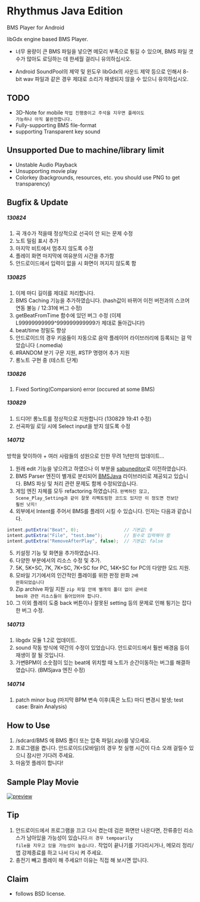 Rhythmus Java Edition
=====================

BMS Player for Android

libGdx engine based BMS Player.

* 너무 용량이 큰 BMS 파일을 넣으면 메모리 부족으로 튕길 수 있으며, BMS 파일 갯수가 많아도 로딩하는 데 한세월 걸리니 유의하십시오.

* Android SoundPool의 제약 및 윈도우 libGdx의 사운드 제약 등으로 인해서 8-bit wav 파일과 같은 경우 제대로 소리가 재생되지 않을 수 있으니 유의하십시오.

TODO
---------------
- 3D-Note for mobile <code>작업 진행중이고 주석을 지우면 플레이도 가능하나 아직 불완전합니다.</code>
- Fully-supporting BMS file-format
- supporting Transparent key sound

Unsupported Due to machine/library limit
---------------
- Unstable Audio Playback
- Unsupporting movie play
- Colorkey (backgrounds, resources, etc. you should use PNG to get transparency)

Bugfix & Update
---------------

##### 130824

1. 곡 개수가 적을때 정상적으로 선곡이 안 되는 문제 수정
2. 노트 밀림 표시 추가
3. 마지막 비트에서 멈추지 않도록 수정
4. 플레이 화면 마지막에 여유분의 시간을 추가함
5. 안드로이드에서 입력이 없을 시 화면이 꺼지지 않도록 함

##### 130825

1. 이제 마디 길이를 제대로 처리합니다.
2. BMS Caching 기능을 추가하였습니다. (hash값이 바뀌어 이전 버전과의 스코어 연동 불능 / 12:31에 버그 수정)
3. getBeatFromTime 함수에 있던 버그 수정 (이제 L99999999999^999999999999가 제대로 돌아갑니다!)
4. beat/time 정밀도 향상
5. 안드로이드의 경우 키음들이 자동으로 음악 플레이어 라이브러리에 등록되는 걸 막았습니다 (.nomedia)
6. #RANDOM 분기 구문 지원, #STP 명령어 추가 지원
7. 롱노트 구현 중 (테스트 단계)

##### 130826

1. Fixed Sorting(Comparsion) error (occured at some BMS)

##### 130829

1. 드디어! 롱노트를 정상적으로 지원합니다 (130829 19:41 수정)
2. 선곡파일 로딩 시에 Select input을 받지 않도록 수정

##### 140712

방학을 맞이하야 + 여러 사람들의 성원으로 인한 무려 1년만의 업데이트...

1. 원래 edit 기능을 넣으려고 하였으나 이 부분을 [sabuneditor](https://github.com/kuna/SabunEditor_Android)로 이전하였습니다.
2. BMS Parser 엔진이 별개로 분리되어 [BMSJava](https://github.com/kuna/BMSJava) 라이브러리로 제공되고 있습니다. BMS 파싱 및 처리 관련 문제도 함께 수정되었습니다. 
3. 게임 엔진 자체를 모두 refactoring 하였습니다. <code>완벽하진 않고, Scene_Play_Setting과 같이 잘못 리펙토링한 코드도 있지만 이 정도면 전보단 훨씬 낫지!</code>
4. 외부에서 Intent를 주어서 BMS를 플레이 시킬 수 있습니다. 인자는 다음과 같습니다.
```java
intent.putExtra("Beat", 0);					// 기본값: 0
intent.putExtra("File", "test.bme");		// 필수로 입력해야 함
intent.putExtra("RemoveAfterPlay", false);	// 기본값: false
```
5. 키설정 기능 및 화면을 추가하였습니다.
6. 다양한 부분에서의 리소스 수정 및 추가.
7. 5K, 5K+SC, 7K, 7K+SC, 7K+SC for PC, 14K+SC for PC의 다양한 모드 지원.
8. 모바일 기기에서의 인간적인 플레이를 위한 판정 완화 <code>2배 완화되었습니다</code>
9. Zip archive 파일 지원 <code>zip 파일 안에 별개의 폴더 없이 곧바로 bms와 관련 리소스들이 들어있어야 합니다.</code>
10. 그 이외 플레이 도중 back 버튼이나 잘못된 setting 등의 문제로 인해 튕기는 잡다한 버그 수정.

##### 140713

1. libgdx 모듈 1.2로 업데이트.
2. sound 작동 방식에 약간의 수정이 있었습니다. 안드로이드에서 훨씬 배경음 등이 재생이 잘 될 것입니다.
3. 가변BPM이 소숫점이 있는 beat에 위치할 때 노트가 순간이동하는 버그를 해결하였습니다. (BMSjava 엔진 수정)

##### 140714

1. patch minor bug (마지막 BPM 변속 이후(혹은 노트) 마디 변경시 발생; test case: Brain Analysis)


How to Use
---------------

1. /sdcard/BMS 에 BMS 폴더 또는 압축 파일(.zip)를 넣으세요.
2. 프로그램을 켭니다. 안드로이드(모바일)의 경우 첫 실행 시간이 다소 오래 걸릴수 있으니 잠시만 기다려 주세요.
3. 마음껏 플레이 합니다!


Sample Play Movie
---------------
[![preview](http://img.youtube.com/vi/_J1FsTLA7bE/0.jpg)](http://www.youtube.com/watch?v=_J1FsTLA7bE)


Tip
---------------

1. 안드로이드에서 프로그램을 끄고 다시 켰는데 검은 화면만 나온다면, 잔류중인 리소스가 남아있을 가능성이 있습니다.<code>이 경우 tempoarily file을 지우고 있을 가능성이 높습니다.</code> 작업이 끝나기를 기다리시거나, 메모리 정리/앱 강제종료를 하고 나서 다시 켜 주세요.
2. 충전기 빼고 플레이 해 주세요!! 이유는 직접 해 보시면 압니다.



Claim
---------------

* follows BSD license.